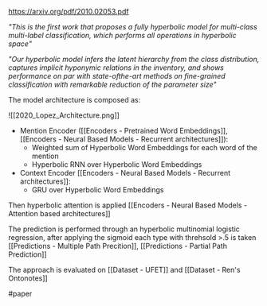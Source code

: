 https://arxiv.org/pdf/2010.02053.pdf

*"This is the first work that proposes a fully hyperbolic model for multi-class multi-label classification, which performs all operations in hyperbolic space"*

*"Our hyperbolic model infers the latent hierarchy from the class distribution, captures implicit hyponymic relations in the inventory, and shows performance on par with state-ofthe-art methods on fine-grained classification with remarkable reduction of the parameter size"*

The model architecture is composed as: 

![[2020_Lopez_Architecture.png]]

-	Mention Encoder ([[Encoders - Pretrained Word Embeddings]], [[Encoders - Neural Based Models - Recurrent architectures]]):
	-	Weighted sum of Hyperbolic Word Embeddings for each word of the mention
	-	Hyperbolic RNN over Hyperbolic Word Embeddings
-	Context Encoder [[Encoders - Neural Based Models - Recurrent architectures]]: 
	-	GRU over Hyperbolic Word Embeddings

Then hyperbolic attention is applied [[Encoders - Neural Based Models - Attention based architectures]]

The prediction is performed through an hyperbolic multinomial logistic regression, after applying the sigmoid each type with threhsold >.5 is taken [[Predictions - Multiple Path Precition]], [[Predictions - Partial Path Prediction]]

The approach is evaluated on [[Dataset - UFET]] and [[Dataset - Ren's Ontonotes]]



#paper 